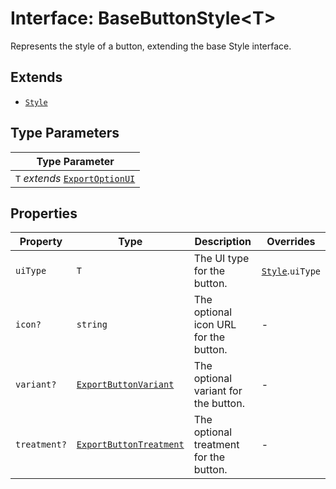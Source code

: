 # Interface: BaseButtonStyle<T\>

Represents the style of a button, extending the base Style interface.

## Extends

- [`Style`](style.md)

## Type Parameters

| Type Parameter |
| ------ |
| `T` *extends* [`ExportOptionUI`](../enumerations/export-option-ui.md) |

## Properties

| Property | Type | Description | Overrides |
| ------ | ------ | ------ | ------ |
| `uiType` | `T` | The UI type for the button. | [`Style`](style.md).`uiType` |
| `icon?` | `string` | The optional icon URL for the button. | - |
| `variant?` | [`ExportButtonVariant`](../type-aliases/export-button-variant.md) | The optional variant for the button. | - |
| `treatment?` | [`ExportButtonTreatment`](../type-aliases/export-button-treatment.md) | The optional treatment for the button. | - |
